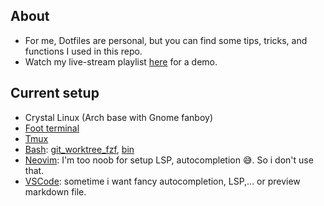 ## About

- For me, Dotfiles are personal, but you can find some tips, tricks, and functions I used in this repo.
- Watch my live-stream playlist [here](https://www.youtube.com/playlist?list=PLcazFfFZIFPld0UvU7OxYl6ayyBJ6MvY7) for a demo.

## Current setup

- Crystal Linux (Arch base with Gnome fanboy)
- [Foot terminal](./foot/foot.ini)
- [Tmux](./tmux/tmux.conf)
- [Bash](./bash/bashrc): [git_worktree_fzf](https://github.com/thuanowa/git_worktree_fzf), [bin](./bin)
- [Neovim](./nvim/): I'm too noob for setup LSP, autocompletion 😅. So i don't use that.
- [VSCode](./profile.code-profile): sometime i want fancy autocompletion, LSP,... or preview markdown file.
